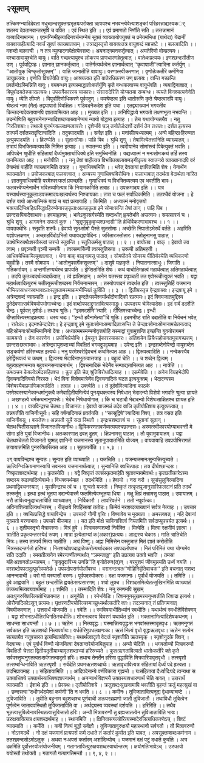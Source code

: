 ## २सूक्तम्
तत्किमग्न्यादिदेवता मधुच्छन्दसूक्तम्प्रभृतयःपरोक्ता ऋषयश्च नभवन्त्येवेत्याशङ्कां परिहरन्नाद्यस्यकर्् शतस्य देवतामवान्तरमृषिं च वक्ति । एवं स्थित इति ।। एवं प्रमाणतो निर्णीते सति । तत्तन्नामानं वाय्वादिनामानम् । एवमग्निमीइत्यादिनवर्चमाग्नेयं सूक्तं व्याख्यायोपयुक्तं च प्रमेयमभिधा (याथेदा) येदानीं वायवायाहीत्यादि नवर्चं सूक्तं व्याख्यातव्यम् । तत्राद्यस्तृचो वायव्यःतत्र वायुशब्दं व्याचष्टे ।। बलत्वादिति ।। वशब्दो बलवाची । न तत्र व्युत्पादनापेक्षेत्येवशब्दः। अयनाद्गमनकर्तृत्वात् । अयतेरिणो वोण्प्रत्ययः। वश्चासावायुश्चेति वायुः। वाति गच्छत्यायुश्च लोकस्य प्राणधारणहेतुत्वात् । वातेःकप्रत्ययः। इणश्छन्दसीतीण उण् । पूर्ववद्विग्रहः। ज्ञानात् ज्ञानकर्तृत्वात् । वातेर्गत्यर्थत्वेन ज्ञानार्थत्वात् ‘‘कृवापाजी’’त्यादिना कर्तर्युण् । ‘‘आतोयुक् चिण्कृतोसूक्तम्’’ । वाति जानातीति वावायुः। वरणात्स्वीकरणात् । वृणोतेःकर्तरि कर्मणिवा डायुप्रत्ययः। वृणोति व्रियतेवेति वायुः। आश्रयत्वत इति वातेरधिकरण उण् प्रत्ययः। वान्ति गच्छन्ति प्रवर्तन्तेऽस्मिन्निति वायुः। वयबन्धन इत्यस्माद्धातोःकर्तर्युणि कृते बन्धकत्वाच्च वायुर्भवति । व्ययाद्विनाशात् । विपूर्वादयतेरुकारप्रत्ययः। उपसर्गेकारस्य चाकारः। संसारादेरिति योग्यतया सम्बन्धः। व्ययते विनश्यत्यनेनेति वायुः। व्येति लीयते । विपूर्वादिणोधिकरणे पूर्ववदुण् । वयश्रेष्ठत्व इति धातोरुणि कृते श्रेष्ठत्वादपि वायुः। श्रेष्ठत्वं नाम (मैत) तद्व्यापारो विवक्षितः। गडिवदनैकदेश इति यथा । एतद्व्याख्यानं भगवतीव किन्तदन्यदेवतायामपि ज्ञातव्यमित्यत आह ।। मुख्यत इति ।। अनिषिद्धाःये भगवतो लक्षणभूता नभवन्ति । तदन्येष्विति बहुवचनेनाग्न्यादिशब्दव्याख्यानेप्ययं न्यायो बोद्धव्य इत्याह ।। तेच यथायोग्यतयैव । नतु निरतिशयाः। तथात्वे पुनर्भगवल्लक्षणत्वापत्तेः। दृशेर्भावे घञ् तनोतेर्डःदर्शो दर्शनं तेन तःततः। दर्शत इत्यस्य तात्पर्यं दर्शतस्तद्दृष्टित्वादिति । तदुपपादयति ।। सर्वज्ञ इति ।। मनांसीत्यध्यात्मम् । अन्ये बहिष्ठाःहिरण्यत इत्युपपादयति ।। हिरण्येति ।। सुताःसोमाः। पाहि पिब । श्रुधि शृृणु । तेषामित्येतत्तानिति व्याख्यातम् । तत्रायं विभक्तिव्यत्ययःकिं निमित्त इत्याह ।। स्वातन्त्र्य इति ।। त्वदीयानेव सोमांस्त्वं पिबेत्युक्तं भवति । अपिपदेन श्रुधीति संहितायां दैर्ध्यमुक्तार्थाधिक्ये इति समुच्चिनोति । यद्यध्यात्मं न मनःसोमःकथं तर्हि तस्य पानमित्यत आह ।। मनोपीति ।। ननु तेषां पाहीत्यत्र विभक्तिव्यत्ययमङ्गीकृत्य स्वातन्त्र्ये व्याख्यानादपि वरं तेषामंशं पाहीति व्याख्यानमिति तत्राह ।। गुणाधिक्यमिति ।। भवेत् देवतायां ज्ञापितमिति शेषः। येनार्थेन व्याख्यातेन । प्रयोजकत्वात् फलवत्त्वात् । अन्यस्य गुणाधिक्यविरोधिनः। फलाभावात् तदर्थता वेदार्थता नास्ति । ज्ञातगुणाधिक्योहि परमेश्वरःफलं प्रयच्छति । गुणाधिक्यं च विभक्तिव्यत्यय एव भवतीति भावः। फलवत्त्वेप्यनेनार्थेन भवितव्यमित्यत्र किं नियामकमिति तत्राह ।। उपक्रमादय इति ।। यत्र यस्यार्थस्यानुकूलाःउपक्रमादयःखल्वर्थस्य निश्चायकाः। तत्रा च फलं सर्वाधिकमिति । ततश्चैवं योजना । हे दर्शत वायो आध्यात्मिकं बाह्यं च यज्ञं प्रत्यायाहि । किमिति । अध्यात्मं मनोवृत्तयो भक्त्यादिभिःबहिःप्रसिद्धाःहिरण्येनारङ्कृताःअलङ्कृता इमे सोमाःसन्ति तेषां तान् । पाहि पिब । छान्दसःपिबादेशाभावः। हवमाह्वानम् । भावेऽनुपसर्गस्येति शब्दार्थात् ह्वयतेर्भावे अप्प्रत्ययः। सम्प्रसारणं च । श्रुधि शृृणु । आगमनेन सफलं कुरु । ‘‘श्रुशृृणुपृकृवृभ्यश्छन्दसी’’ति हेर्धिर्विकरणाभावश्च ।। १ ।।
वायउक्थेभिः। स्तुवति शस्त्रैः। हेवायो सुतःसोमो यैस्ते सुतसोमाः। अच्छेति निपातोऽभेरर्थे वर्तते । अहरिति यज्ञोपलक्षणम् । अच्छाहर्विदोऽभितो यथावद्यज्ञवेदिनः। जरितारःस्तोतारः। स्तोतृनामसु पाठात् । उक्थेभिरुक्थैःशस्त्रैस्त्वां जरन्ते स्तुवन्ति । स्तुतिकर्मसु पाठात् ।। २ ।।
वायोतव । वाक् । हेवायो तव त्वाम् । प्रपृञ्चती पृञ्ची सम्पर्के । त्वत्सम्पर्किणी त्वत्स्तुतिरूपा । उरूची अतिमहती । आधिक्येधिकमित्युक्तत्वात् । धेना वाक् वाङ्नामसु पाठात् । सोमपीतये सोमस्य पीतिर्यस्येति व्यधिकरणो बहुव्रीहिः। तस्मै सोमपाय । ‘‘आतोनुपसर्गेकसूक्तम्’’ । दाशुषे यज्ञकृते । निपातनात्साधुः। जिगाति । गतिकर्मायम् । अन्तर्णीतण्यर्थश्च प्रापयति । ईप्सितमिति शेषः। कथं वाचोतिमहत्वं महार्थत्वात् अतिमहार्थत्वात् । तदपि कुतःत्वदर्थःत्वदर्थत्वात् । त्वं ह्यतिमहान् । अनेन यतस्तव प्रपृञ्चती तत एवोरूचीत्युक्तं भवति । यद्वा महार्थत्वादित्युरुमं चतीत्युरूचीशब्दस्य निर्वचनान्तरम् । तस्योपपादनं त्वदर्थत इति । त्वत्स्तुतिर्हि यजमाना भीप्सितसाधनस्वभावाऽतःस्तुवतामस्माकमभीप्सितं कुर्विति ।। ३ ।।
द्वितीयस्तृच ऐन्द्रवायवः। इन्द्रवायू इमे । अत्रेन्द्रशब्दं व्याख्याति ।। इन्द्र इति ।। इन्दतेःपरमैश्वर्यार्थादौणादिको रप्रत्ययः। इदं विषयजातमुद्दिश्य द्रुतेर्द्रवणात्सर्वविषयोपभोगाच्चेन्द्रः। इदं शब्दोपपदाद्द्रुगतावित्यस्माड्डुः। उपपदस्य चेमित्यादेशः। इदं सर्वं ददर्शेति चेन्द्रः। पूर्ववत् दृशेर्डः। तथाच श्रुतिः। ‘‘इदमदर्शमि’’त्यादि । दीप्तिमत्त्वाच्चेन्द्रः। इन्धी दीप्तावित्यस्माद्रप्रत्ययः। धस्य चदः। ‘‘इन्धो हवैनामेत्या’’दि श्रुतिः। इदमभीष्टं राति ददातीति वा निर्वचनं भवेत् । रातेःकः। इदमश्चेन्दादेशः। हे इन्द्रवायू इमे सुताःसोमाःसम्पादिताःसन्ति ते चेन्दवःसोमाःसोमानामचेतनत्वाद् बहिःसोमगाःसोमाभिमानिनो देवाः। अध्यात्ममस्मन्मनोवृत्तयोहि यस्माद्वां युवामुशन्ति इच्छन्ति युवयोरागमनं कामयन्ते । तेन कारणेन । प्रयोभिःप्रेयोभिः। ईयसुन ईकारस्याकारः। अतिशयेन प्रियैःसहोपागतमुपागच्छतम् । छान्दसःछत्वाभावः। अत्रेन्द्रवायुशब्दाभ्यां विवक्षितं भगवद्रूपद्वयमाह । उपेन्द्र इति । इन्द्रशब्देनोपेन्द्रो वायुशब्देन सङ्कर्षणो हरिरुच्यत इत्यर्थः।
ननु परमेश्वरेद्विवचनं कथमित्यत आह ।। द्विरूपत्वादिति ।। नन्वेकस्यैव हरेर्द्विरूपत्वं च कथम् । द्वित्वस्य भेदाविनाभूतत्वात्तत्राह ।। बहुत्वं चेति ।। च शब्देन द्वित्वम् । बहुत्वग्रहणमन्यत्र बहुवचनसम्पादनार्थम् । द्विवचनादिकं भेदेनैव सम्पाद्यतामित्यत आह ।। नात्रेति ।। कथञ्चन केवलोऽभेदसहितश्च । कुत इति चेत् श्रुतिविरोधादित्याह ।। एकमेवेति ।। अनेन विग्रहभेदोपि द्विवचनादिविषयो निरस्तः। भेदं विना विशेषमात्रेणैव द्विवचनादिकं घटत इत्ययुक्तम् । भेदादन्यस्य विशेषस्यैवाप्रमाणिकत्वादिति । तत्राह ।। उक्त्वेति ।। तं दुर्दर्शमित्यादिना काठके परमेश्वरस्यानेकान्धर्मानुक्त्वै कमेवाद्वितीयमित्येवं पुनःपृथक्त्वस्य निषेधात् भेदादन्यो विशेषो भगवति श्रुत्या ज्ञायते । अखण्डत्वे धर्मकथनानुपपत्तेः। भेदेच निषेधायोगात् । किं च घटादौ भेदादन्यो विशेषःसाक्षितश्च ज्ञायत इति ।। ४ ।।
वायविन्द्रश्च चेतथः। विजानतः। हेवायो वाजमन्नं तदेव वाजि तृतीयोतिशय इत्युक्तत्वात् । तन्नयतीति वाजिनीःसूर्यः। सहि वर्षणादिनान्नं प्रवर्तयति । ‘‘सत्सूद्विषे’’त्यादिना क्विप् । तत्र वसत इति वाजिनीवसू । वसतेरुः। अन्नपतौ सूर्ये सदा स्थितौ । इन्द्रःचशब्दात्त्वं च । सुतानां सुतान् । चेतथःचितीसञ्ज्ञाने विजानतःविजानीथः। द्विविकरणतावर्णव्यत्ययश्चछान्दसः। अस्मत्स्वीकारयोग्याभवन्ती मे सोमा इति युवां विजानीथः। अतःकारणात् द्रवत् द्रुतम् । क्षिप्रनामसु पाठात् । तौ युवामुपायातम् । यद्वा चेतथश्चेततो विजानतो युष्मत् ज्ञानिनो यजमानस्य सुतानुपायातमिति योज्यम् । वायवायाहि उपप्रयोभिरागतं तावायातमिति पुनरुक्तिरित्यत आह ।। सुतात्पर्येति ।। ५,३ ।।

२ग्
वायविन्द्रश्च सुन्वतः। सुन्वत इति व्याख्याति ।। यजन्निति ।। यजन्यजमानःसुन्वन्नित्युच्यते । ऋत्विग्भिःक्रियमाणस्यापि सवनस्य यजमानार्थत्वात् । सुन्वानिति क्वचित्पाठः। तत्र दीर्घश्छान्दसः। निष्कृतशब्दार्थमाह ।। कृतस्येति ।। यद्वै निष्कृतं तत्संस्कृतमाहेति श्रुतावप्ययमेवार्थः। कृतप्रतीकारेऽस्य शब्दस्य रूढत्वादित्येवार्थः। विभक्त्यर्थमाह । तदर्थमिति ।। हेवायो । नरा नरौ । सुपांसुलुगित्यादिना प्रथमाद्विवचनस्यात् । युवामिन्द्रश्च त्वं च । सुन्वतो यजतो । निष्कृतं तत्कृतपूजानुसारिफलदानं प्रति तदर्थं तत्कर्तुम् । इत्था इत्थं भूतया ददान्येवास्मै फलमित्येवम्भूतया धिया । मक्षु क्षिप्रं तन्नामसु पाठात् । उपायातम् । नरौ तावित्यनूद्याचलाविति व्याख्यातम् । निर्विकारौ । लापरिवर्तने । ततो नपूर्वात्कः। अविनाशित्वादित्यर्थान्तरम् । रीङ्क्षये रिषहिंसायां ततोडः। किमेवं नरशब्दव्याख्यानं सर्वत्र नेत्याह ।। उपचार इति ।। क्वचित्प्रसिद्धे वायाविन्द्रेच । उपचारो गौणी वृत्तिः। विष्णावेव च मुख्यता । अमरत्ववत् । नहि देवानां मुख्यतो मरणाभावः। उपचारे बीजमाह ।। यत इति मोक्षे चाविनाशित्वं नियतमिति सर्वदाप्युपचर्यत इत्यर्थः।। ६ ।।
तृतीयस्तृचो मैत्रावरुणः। मित्रं हुवे । मित्रावरुणशब्दौ निर्वक्ति । मित्वेति । मित्वा रक्षणीयं ज्ञात्वा । त्रातीति प्रकृत्यन्तरस्येदं रूपम् । मात्रा इत्येताभ्यां क(अकार)प्रत्ययः। आद्यस्य चेकारः। माति त्रातिचेति मित्रः। तस्य तात्पर्यं मित्वा त्रातीति । अयं विष्णुः। अह्ना निमित्तेन वस्तुजातं मितं ज्ञातं करोतीति मित्रस्तदन्तर्गतो हरिश्च । मितशब्दोपपदाद्रातेःकरोत्यर्थादकार उपपदलोपश्च । मितं परिमितं यथा योग्यमेव राति ददाति । रमयतीत्यनेन रमेरन्तर्णीतण्यर्थात् ‘‘ञमन्ताड्ड’’ इति डप्रत्यय उक्तो भवति । तमसा बहिःअज्ञानतोऽध्यात्मम् । ‘‘कॄवृतॄदारिभ्य उनन्नि’’ति वृणोतेरुन(त्)न् । वरमुत्तमं जीवमुन्नयति उर्ध्वं नयति । वरशब्दोपपदादुत्पूर्वान्नयतेर्डः। उपपदोपसर्गयोर्लोपश्च । वरानन्दत्वतः‘‘णोहिनिर्वृतिवाचक’’ इति वचनात् णशब्द आनन्दवाची । वरो णो यस्यासौ वरुणः। पूर्वपदस्योकारः। दक्षा यजमानाः। पूर्वार्धं योजयति ।। तमिति ।। हुवे आह्वयामि । बहुलं छन्दसीति ह्वयतेःसम्प्रसारणम् । शपो लुक्च । रिशादसमित्येतत्सुखिनमिति व्याख्यातं तत्कथमित्यवयवार्थमाह ।। शमिति ।। तस्मादिति शेषः। ननु रमणमपि सुखम् अतःपुनरुक्तिरित्यतोभिप्रायमाह ।। अनूनेति ।। रमेर्भावेडिः। रिशमनूनसुखमत्त्यनुभवतीति रिशादा इत्यर्थः। ओरौणादिकोऽसुन् प्रत्ययः। घृक्षरणदीप्त्योरित्यस्माच्छुध्यर्थात्कर्तरि क्तः। तदञ्चनात् तं प्रतिगमनात् विषयीकरणात् । उत्तरार्धं योजयति ।। स्वेति ।। स्वविषयाधीतिर्ध्यानं स्वधीतिः। यथार्थत्वं स्वधीतेर्विशेषणम् । यद्वा शोभनाऽधीतिरधिगतिःस्वधीतिः। शोभनत्वस्य विवरणं यथार्थत इति । भक्तानामित्यादिशेषकथनम् । साधन्ता साधयन्तौ ।। ७ ।।
ऋतेन ।। नित्यवृद्धः। यस्मान्नित्यवृद्धःस भगवांस्तस्मादृतवृधः। ऋतमनुगतं सर्वकाल इति ऋतशब्दो नित्यपर्यायः। वर्धतेरिगुपधलक्षणःकः। ऋतं नित्यं वृधो वृद्धःऋतवृधः। ऋतेन सत्येन सत्यतयैव नतूपचारत इत्यभिप्रायोक्तिः। यथार्थत्वादृतो वेदःतं स्पृशतीति ऋतस्पृक् । स्पृशोनुदके क्विन् । वेदवाच्यः। एवं पूर्वार्धं विष्णौ योजयित्वा देवतान्तरेयोजयितुमाह ।। अन्यौ चेदिति ।। भगवतोन्यौ मित्रावरुणौ विवक्षितौ चेत्तदा द्वितीयतृतीयाभ्यामृतशब्दाभ्यां हरिरुच्यते । कुतःऋगतावित्यतो धातोःकर्तरि क्ते कृते सर्ववस्तुष्वनुगतत्वतःसर्वगतत्वादृतो हरिः। तथाच तेनर्तेन हरिणा वृद्धाविति मित्रवारिपावृतवृधौ । तत्स्पृशौ तत्सम्बन्धिनाविति ऋतस्पृशौ । सर्वदेति प्रथमऋतशब्दार्थः। ऋतावृधावित्यत्र संहितायां दैर्ध्यं पदे ह्रस्वता । तदभिप्रायमाह ।। संहितायामिति ।। आदिपदेनान्ये वर्णविकारा गृह्यन्ते । यःसंहितायां दैर्ध्यादिःपदे त्वन्यथा स उक्ताधिक्ये उक्तार्थस्याधिक्यज्ञापनार्थम् । अनन्यार्थविज्ञप्त्यै उक्तस्यावधारणार्थं चेति यावत् । उत्तरार्धं व्याख्याति । ईशाथे इति ।। प्रेरयथः। तृतीयोतिशये । क्रतुशब्दःसुखनामापि भवतीति बृहन्तं क्रतुं महत्सुखं वा । छन्दस्त्वा‘‘दधीगर्थदयेशां कर्मणी’’ति न भवति ।। ८ ।।
कवीनः। तुविजातावित्यनूद्य द्वेधाव्याचष्टे ।। तुविजाविति ।। तुवीति बहुनाम बहुशब्दश्च पूर्णवाची अतःपरब्रह्मणो जातौ तुविजातौ । तथाविधौ तुवित्वेन पूर्णत्वेन जाताववस्थितौ तुविजाताविति वा । अर्थद्वयस्य व्यवस्थां दर्शयति ।। हरिरिति ।। तथैव भूतत्वात्तुवित्वेनावस्थितत्वात्तुविजातो हरिः। अन्यौ मित्रावरुणौ तु ब्रह्मजातत्वेन तुविजाताविति भावः। उरुक्षयावित्यत्र क्षयशब्दार्थमाह ।। स्थानमिति ।। क्षिनिवासगत्योरित्यस्मादेरजित्यधिकरणेऽच् । शिष्टं व्याख्याति ।। कर्मेति ।। कवी नित्यं बुद्धौ सर्वज्ञौ । तुविजातावुरुक्षयौ महास्थानौ सर्वगतौ । तौ मित्रावरुणौ । नोऽस्मदर्थे । नो दक्षं यजमानं प्रत्यपसं कर्म दधाते तं कर्तारं कुर्वात इति यावत् । अपसूक्तम्शब्दःकर्मनाम । ततश्छान्दसोऽमोऽलुक् । अथवा नःअपसं कर्तारम् अर्शादिभ्योच् । यजमानं दक्षं पटुं दधाते कुर्वाते । अत्र दक्षमिति पूर्वोत्तरयोःसंयोजनीयम् । गतागतावित्युरुक्षयशब्दस्यार्थान्तरम् । क्षयोगतिःभावेऽच् । उरुःक्षयो ययोस्तौ तथोक्तौ । गतागतौ गत्यागतिमन्तौ ।। ९, ४, २ ।।
